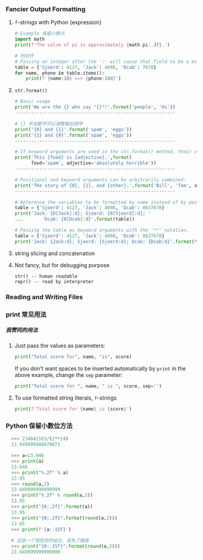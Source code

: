 ### Fancier Output Formatting

1. ```f```-strings with Python {expression}

   ```python
   # Example 保留小数点
   import math
   print(f'The value of pi is approximately {math.pi:.3f}.')
   
   # 列对齐
   # Passing an integer after the ':' will cause that field to be a minimum number of characters wide. 
   table = {'Sjoerd': 4127, 'Jack': 4098, 'Dcab': 7678}
   for name, phone in table.items():
       print(f'{name:10} ==> {phone:10d}')
   ```

2. ```str.format()```

   ```python
   # Basic usage
   print('We are the {} who say "{}"!'.format('people', 'Hi'))
   -----------------------------------------------------------
   
   # {} 中加数字可以调整输出顺序
   print('{0} and {1}'.format('spam', 'eggs'))
   print('{1} and {0}'.format('spam', 'eggs'))
   -----------------------------------------------------------
   
   # If keyword arguments are used in the str.format() method, their values are referred to by using the name of the argument.
   print('This {food} is {adjective}.',format(
         food='spam', adjective='absolutely horrible'))
   -----------------------------------------------------------
   
   # Positional and keyword arguments can be arbitrarily combined:
   print('The story of {0}, {1}, and {other}.'.format('Bill', 'Tom', other='Mary'))
   -----------------------------------------------------------
   
   # Reference the variables to be formatted by name instead of by position
   table = {'Sjoerd': 4127, 'Jack': 4098, 'Dcab': 8637678}
   print('Jack: {0[Jack]:d}; Sjoerd: {0[Sjoerd]:d}; '
   ...       'Dcab: {0[Dcab]:d}'.format(table))
   
   # Passing the table as keyword arguments with the '**' notation.
   table = {'Sjoerd': 4127, 'Jack': 4098, 'Dcab': 8637678}
   print('Jack: {Jack:d}; Sjoerd: {Sjoerd:d}; Dcab: {Dcab:d}'.format(**table))
   ```

   

3. string slicing and concatenation

4. Not fancy, but for debugging purpose

   ```
   str() -- human readable
   repr() -- read by interpreter
   ```



###  Reading and Writing Files





### print 常见用法

##### 我赞同的用法

1. Just pass the values as parameters:

   ```python
   print("Total score for", name, "is", score)
   ```

   If you don't want spaces to be inserted automatically by ```print``` in the above example, change the ```sep``` parameter:

   ```python
   print("Total score for ", name, " is ", score, sep='')
   ```

2. To use formatted string literals,  ```f```-strings

   ```python
   print(f'Total score for {name} is {score}')
   ```



### Python 保留小数位方法

```python
  >>> 234042163/(2**24)
  13.949999988079071

  >>> a=13.946
  >>> print(a)
  13.946
  >>> print("%.2f" % a)
  13.95
  >>> round(a,2)
  13.949999999999999
  >>> print("%.2f" % round(a,2))
  13.95
  >>> print("{0:.2f}".format(a))
  13.95
  >>> print("{0:.2f}".format(round(a,2)))
  13.95
  >>> print(f'{a:.15f}')
    
  # 这是一个很危险的组合，丢失了精度
  >>> print("{0:.15f}".format(round(a,2)))
  13.949999999999999

  
```





